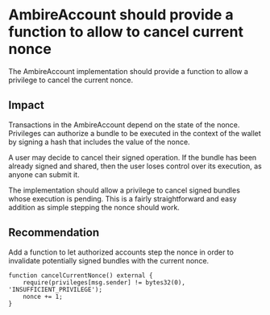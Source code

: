 # AmbireAccount should provide a function to allow to cancel current nonce

The AmbireAccount implementation should provide a function to allow a privilege to cancel the current nonce.

## Impact

Transactions in the AmbireAccount depend on the state of the nonce. Privileges can authorize a bundle to be executed in the context of the wallet by signing a hash that includes the value of the nonce.

A user may decide to cancel their signed operation. If the bundle has been already signed and shared, then the user loses control over its execution, as anyone can submit it. 

The implementation should allow a privilege to cancel signed bundles whose execution is pending. This is a fairly straightforward and easy addition as simple stepping the nonce should work.

## Recommendation

Add a function to let authorized accounts step the nonce in order to invalidate potentially signed bundles with the current nonce.

```solidity
function cancelCurrentNonce() external {
    require(privileges[msg.sender] != bytes32(0), 'INSUFFICIENT_PRIVILEGE');
    nonce += 1;
}
```

